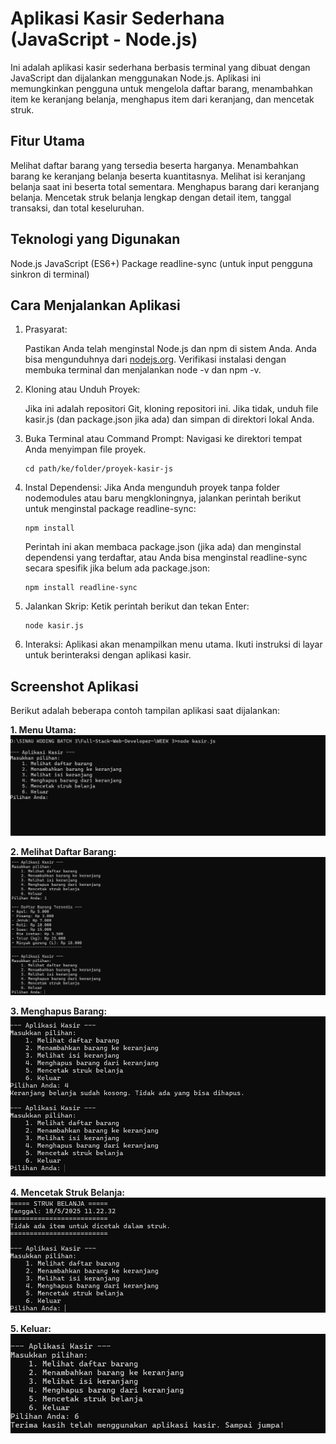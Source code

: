 Aplikasi Kasir Sederhana (JavaScript - Node.js)
===============================================

Ini adalah aplikasi kasir sederhana berbasis terminal yang dibuat dengan JavaScript dan dijalankan menggunakan Node.js. Aplikasi ini memungkinkan pengguna untuk mengelola daftar barang, menambahkan item ke keranjang belanja, menghapus item dari keranjang, dan mencetak struk.

Fitur Utama
-----------

   Melihat daftar barang yang tersedia beserta harganya.
   Menambahkan barang ke keranjang belanja beserta kuantitasnya.
   Melihat isi keranjang belanja saat ini beserta total sementara.
   Menghapus barang dari keranjang belanja.
   Mencetak struk belanja lengkap dengan detail item, tanggal transaksi, dan total keseluruhan.

Teknologi yang Digunakan
------------------------

   Node.js
   JavaScript (ES6+)
   Package readline-sync (untuk input pengguna sinkron di terminal)

Cara Menjalankan Aplikasi
-------------------------

1.  Prasyarat:
    
       Pastikan Anda telah menginstal Node.js dan npm di sistem Anda. Anda bisa mengunduhnya dari [nodejs.org](https://nodejs.org/).
       Verifikasi instalasi dengan membuka terminal dan menjalankan node -v dan npm -v.
2.  Kloning atau Unduh Proyek:
    
       Jika ini adalah repositori Git, kloning repositori ini.
       Jika tidak, unduh file kasir.js (dan package.json jika ada) dan simpan di direktori lokal Anda.
3.  Buka Terminal atau Command Prompt: Navigasi ke direktori tempat Anda menyimpan file proyek.
    
        cd path/ke/folder/proyek-kasir-js
        
    
4.  Instal Dependensi: Jika Anda mengunduh proyek tanpa folder nodemodules atau baru mengkloningnya, jalankan perintah berikut untuk menginstal package readline-sync:
    
        npm install
        
    
    Perintah ini akan membaca package.json (jika ada) dan menginstal dependensi yang terdaftar, atau Anda bisa menginstal readline-sync secara spesifik jika belum ada package.json:
    
        npm install readline-sync
        
    
5.  Jalankan Skrip: Ketik perintah berikut dan tekan Enter:
    
        node kasir.js
        
    
6.  Interaksi: Aplikasi akan menampilkan menu utama. Ikuti instruksi di layar untuk berinteraksi dengan aplikasi kasir.
    

Screenshot Aplikasi
------------------

Berikut adalah beberapa contoh tampilan aplikasi saat dijalankan:

**1. Menu Utama:**
![Tampilan Menu Utama Aplikasi Kasir](screenshots/menu_utama.png)

**2. Melihat Daftar Barang:**
![Melihat Daftar Barang](screenshots/melihat_daftar_barang.png)

**3. Menghapus Barang:**
![Menghapus Barang dari Keranjang](screenshots/menghapus_barang.png)

**4. Mencetak Struk Belanja:**
![Contoh Struk Belanja yang Dicetak](screenshots/mencetak_struk.png)

**5. Keluar:**
![Keluar dari Aplikasi](screenshots/keluar.png)
